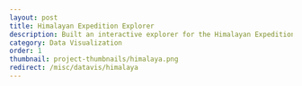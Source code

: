```yaml
---
layout: post
title: Himalayan Expedition Explorer
description: Built an interactive explorer for the Himalayan Expedition database using d3.js
category: Data Visualization
order: 1
thumbnail: project-thumbnails/himalaya.png
redirect: /misc/datavis/himalaya
---
```


